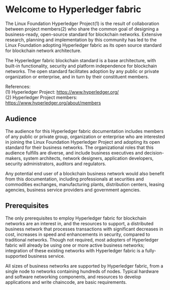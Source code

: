 # Welcome to Hyperledger fabric

The Linux Foundation Hyperledger Project(1) is the result of collaboration between project members(2) 
who share the common goal of designing a business-ready, open-source standard for blockchain networks. 
Extensive research, planning and implementation by this community has led to the Linux Foundation adopting 
Hyperledger fabric as its open source standard for blockchain network architecture.

The Hyperledger fabric blockchain standard is a base architecture, with built-in functionality, security 
and platform independence for blockchain networks. The open standard facilitates adoption by any public or 
private organization or enterprise, and in turn by their constituent members.

References:  
(1) Hyperledger Project: https://www.hyperledger.org/  
(2) Hyperledger Project members: https://www.hyperledger.org/about/members

## Audience

The audience for this Hyperledger fabric documentation includes members of any public or private group, 
organization or enterprise who are interested in joining the Linux Foundation Hyperledger Project and 
adopting its open standard for their business networks. The organizational roles that this audience fulfills 
are diverse, and include business executives and decision-makers, system architects, network designers, 
application developers, security administrators, auditors and regulators.

Any potential end user of a blockchain business network would also benefit from this documentation, 
including professionals at securities and commodities exchanges, manufacturing plants, distribution centers, 
leasing agencies, business service providers and government agencies.

## Prerequisites

The only prerequisites to employ Hyperledger fabric for blockchain networks are an interest in, and the 
resources to support, a distributed business network that processes transactions with significant decreases 
in cost, increases in speed and enhancements in security, compared to traditional networks. Though not required, 
most adopters of Hyperledger fabric will already be using one or more active business networks; integration of 
these existing networks with Hyperledger fabric is a fully-supported business service.

All sizes of business networks are supported by Hyperledger fabric, from a single node to networks containing 
hundreds of nodes. Typical hardware and software networking components, and resources to develop applications 
and write chaincode, are basic requirements.
